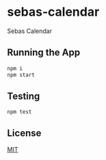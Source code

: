 # sebas-calendar

Sebas Calendar

## Running the App

```sh
npm i
npm start
```

## Testing

```
npm test
```

## License

[MIT](LICENSE)
